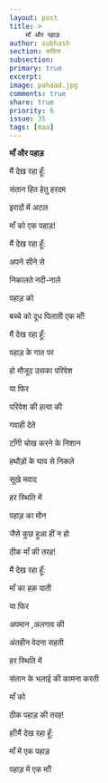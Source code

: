 ```yaml
---
layout: post
title: >
    माँ और पहाड़
author: subhash
section: कविता
subsection:
primary: true
excerpt:
image: pahaad.jpg
comments: true
share: true
priority: 6
issue: 35
tags: [maa]
---
```


**माँ और पहाड़**

मैं देख रहा हूँ:

संतान हित हेतु हरदम

इरादों में अटल

माँ को एक पहाड़!

मैं देख रहा हूँ:

अपने सीने से

निकालते नदी-नाले

पहाड़ को

बच्चे को दूध पिलाती एक माँ!

मैं देख रहा हूँ:

पहाड़ के गात पर

हो मौजूद उसका परिवेश

या फिर

परिवेश की हत्या की

गवाही देते

टाँगी चोख करने के निशान

हथौड़ों के घाव से निकले

सूखे मवाद

हर स्थिति में

पहाड़ का मौन

जैसे कुछ हुआ हीं न हो

ठीक माँ की तरह!

मैं देख रहा हूँ:

माँ का हक़ पाती

या फिर

अपमान ,अलगाव की

अंतहीन वेदना सहती

हर स्थिति में

संतान के भलाई की कामना करती

माँ को

ठीक पहाड़ की तरह!

हाँ!मैं देख रहा हूँ:

माँ में एक पहाड़

पहाड़ में एक माँ!